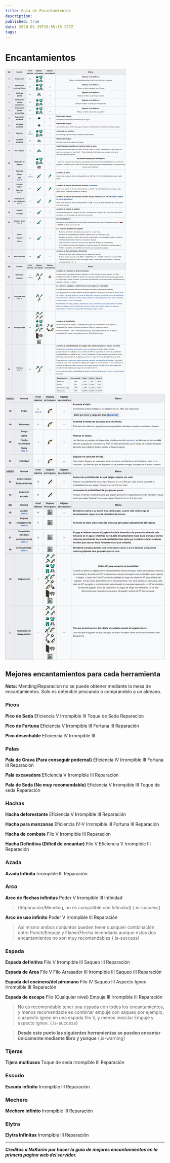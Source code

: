 ```yaml
---
title: Guía de Encantamientos
description: 
published: true
date: 2020-01-29T16:55:15.257Z
tags: 
---
```


# Encantamientos

![encantamientos0.png](/img/encantamientos0.png)
![encantamientos.png](/img/encantamientos.png)

## Mejores encantamientos para cada herramienta
**Nota:** Mending/Reparacion no se puede obtener mediante la mesa de encantamientos. Solo es obtenible pescando o comprandolo a un aldeano.

### Picos
**Pico de Seda**
Eficiencia V 
Irrompible III 
Toque de Seda 
Reparación  
 
**Pico de Fortuna**
Eficiencia V 
Irrompible III 
Fortuna III 
Reparación  
 
**Pico desechable**
Eficiencia IV 
Irrompible III 
 
### Palas
**Pala de Grava (Para conseguir pedernal)**
Eficiencia IV 
Irrompible III 
Fortuna III 
Reparación 
 
**Pala excavadora**
Eficiencia V 
Irrompible III 
Reparación 
 
**Pala de Seda (No muy recomendable)**
Eficiencia V 
Irrompible III 
Toque de seda 
Reparación 
 
### Hachas 
 
**Hacha deforestante**
Eficiencia V 
Irrompible III 
Reparación 
 
**Hacha para manzanas**
Eficiencia IV-V 
Irrompible III 
Fortuna III 
Reparación 

**Hacha de combate**
Filo V 
Irrompible III 
Reparación 
 
**Hacha Definitiva (Difícil de encantar)**
Filo V 
Eficiencia V 
Irrompible III 
Reparación 
 
### Azada
**Azada Infinita**
Irrompible III 
Reparación 
 
### Arco

**Arco de flechas infinitas**
Poder V 
Irrompible III 
Infinidad 
>(Reparación/Mending, no es compatible con Infinidad) 
{.is-success}
 
**Arco de uso infinito**
Poder V 
Irrompible III 
Reparación  
 
> Así mismo ambos conjuntos pueden tener cualquier combinación entre Punch/Empuje y Flame/Flecha incendiaria aunque estos dos encantamientos no son muy recomendables 
{.is-success}
 
### Espada
**Espada definitiva**
Filo V 
Irrompible III 
Saqueo III 
Reparación 
 
**Espada de Area**
Filo V 
Filo Arrasador III 
Irrompible III 
Saqueo III 
Reparación  
 
**Espada del cocinero/del piromano**
Filo IV 
Saqueo III 
Aspecto Igneo  
Irrompible III 
Reparación 
 
**Espada de escape**
Filo (Cualquier nivel) 
Empuje III 
Irrompible III 
Reparación 
>No es recomendable tener una espada con todos los encantamientos, y menos recomendable es combinar empuje con saqueo por ejemplo, o aspecto igneo en una espada filo V, y menos mezclar Empuje y aspecto igneo. 
{.is-success}
 
 
> **Desde este punto las siguientes herramientas se pueden encantar únicamente mediante libro y yunque**
{.is-warning}
  
### Tijeras 
 
**Tijera multiusos**
Toque de seda 
Irrompible III 
Reparación 
 
### Escudo
**Escudo infinito**
Irrompible III 
Reparación 
 
### Mechero 
 
**Mechero infinito** 
Irrompible III 
Reparación 
 
### Elytra

**Elytra Infinitas**
Irrompible III 
Reparación 

---

***Creditos a NxKarim por hacer la guía de mejores encantamientos en la primera página web del servidor.***